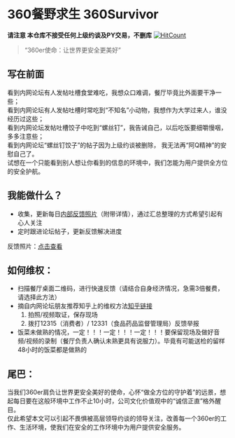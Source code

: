 # 360餐野求生 360Survivor   
**请注意 本仓库不接受任何上级约谈及PY交易，不删库** 
[![HitCount](http://hits.dwyl.io/360Survivor/360Survivor.svg)](http://hits.dwyl.io/360Survivor/360Survivor)     
>“360er使命：让世界更安全更美好”

写在前面    
---
看到内网论坛有人发帖吐槽食堂难吃，我想众口难调，餐厅毕竟比外面要干净一些；  
看到内网论坛有人发帖吐槽时常吃到“不知名”小动物，我想作为大学过来人，谁没经历过这些；  
看到内网论坛发帖吐槽饺子中吃到“螺丝钉”，我告诫自己，以后吃饭要细嚼慢咽，多多注意些；    
看到内网论坛“螺丝钉饺子”的帖子因为上级约谈被删除， 我无法再“阿Q精神”的安慰自己了。  
试想在一个只能看到别人想让你看到的信息的环境中，我们怎能为用户提供全方位的安全护航。 

我能做什么？    
--- 
-   收集，更新每日[内部反馈照片](./Evidence_2019_Aug.md)（附带详情），通过汇总整理的方式希望引起有心人关注
-   定时跟进论坛帖子，更新反馈解决进度

反馈照片：[点击查看](./Evidence_2019_Aug.md)

如何维权：  
---
-   扫描餐厅桌面二维码，进行快速反馈（请结合自身经济情况，急需3倍餐费，请选择此方法）
-   摘自内网论坛朋友推荐知乎上的维权方法[知乎链接](https://www.zhihu.com/question/50200915/answer/204176172)
    1. 拍照/视频取证，保存现场  
    2. 拨打12315（消费者）/ 12331（食品药品监督管理局）反馈举报 
-   饭菜未做熟的情况，一定！！！一定！！！一定！！！要保留现场及做好音频/视频的录制（餐厅负责人确认未熟更具有说服力）。毕竟有可能送检的留样48小时的饭菜都是做熟的

尾巴：  
---
当我们360er肩负让世界更安全美好的使命，心怀“做全方位的守护着”的远景，想起每日要在这般环境中工作不止10小时，公司文化价值观中的“诚信正直”格外醒目。   
仅此希望本文可以引起不畏惧被高层领导约谈的领导关注，改善每一个360er的工作、生活环境，使我们在安全的工作环境中为用户提供安全服务。